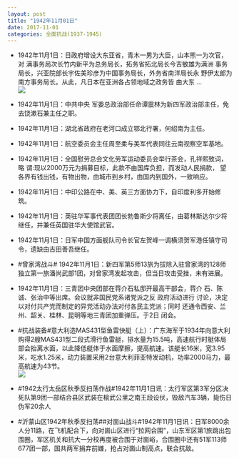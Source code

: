 ```yaml
---
layout: post
title: "1942年11月01日"
date: 2017-11-01
categories: 全面抗战(1937-1945)
---
```


<meta name="referrer" content="no-referrer" />

- 1942年11月1日：日政府增设大东亚省，青木一男为大臣，山本熊一为次官，对 满事务局次长竹内新平为总务局长，拓务省拓北局长今吉敏雄为满洲 事务局长，兴亚院部长宇佐美珍彦为中国事务局长，外务省南洋局长永 野伊太郎为南方事务局长。从此，凡日本在亚洲各占领地域之政务皆 由大东 ... <br/><img src="https://wx2.sinaimg.cn/large/aca367d8ly1fl2xl4f1yij20c8090t8q.jpg" />

- 1942年11月1日：中共中央 军委总政治部任命谭震林为新四军政治部主任，免 去饶漱石兼主任之职。 

- 1942年11月1日：湖北省政府在老河口成立鄂北行署，何绍南为主任。 

- 1942年11月1日：航空委员会主任周至柔与美军代表同往云南视察空军基地。 

- 1942年11月1日：全国慰劳总会文化劳军运动委员会举行茶会，孔祥熙致词，略 谓:现以2000万元为捐募目标，此款不由国库负担，而发动人民捐款， 望各界有钱出钱，有物出物，由城市到乡村，由国内到国外，一致响应。 

- 1942年11月1日：中印公路在中、美、英三方面协力下，自印度利多开始修筑。 

- 1942年11月1日：英驻华军事代表团团长勃鲁斯少将离任，由葛林斯达尔少将 继任，并兼任英国驻华大使馆武官。 

- 1942年11月1日：日军中国方面舰队司令长官左贺峰一调横须贺军港任镇守司 令，遗缺由吉田善吾继任。 

- #曾家湾战斗# 1942年11月1日：新四军第5师13旅为拔除入驻曾家湾的128师独立第一旅潘尚武部1团，对曾家湾发起攻击，但当日攻击受挫，未有进展。 

- 1942年11月1日：三青团中央团部在蒋介石私邸开最高干部会，蒋介 石、陈诚、张治中等出席。会议就非国民党系诸党派之反 政府活动进行 讨论，决定以对付共产党而制定的异党活动办法对付各民主党派；同时 还通令西安、兰州、韶关、桂林、昆明等地三青团加重弹压。于2日 闭会。 

- #抗战装备#意大利造MAS431型鱼雷快艇（上）：广东海军于1934年向意大利购得2艘MAS431型二段式滑行鱼雷艇，排水量为15.5吨，高速航行时艇体局部会抬离水面，以此降低艇体于水面摩擦，提高航速。该艇长16米，宽3.95米，吃水1.25米，动力装置采用2台意大利菲亚特发动机，功率2000马力，最高航速为43节。 <br/><img src="https://wx2.sinaimg.cn/large/aca367d8ly1fl2csedc5sj20cs0hk76o.jpg" />

- #1942太行太岳区秋季反扫荡作战#1942年11月1日讯：太行军区第3军分区决死队第9团一部结合县区武装在榆武公里之南王段设伏，毁敌汽车3辆，毙伤日伪军20余人 

- #沂蒙山区1942年秋季反扫荡##对崮山战斗#1942年11月1日讯：日军8000余人分11路，在飞机配合下，向对崮山区进行“拉网合围”，山东军区第1旅跳出包围圈，军区机关和抗大一分校再度被合围于对崮峪，合围圈中还有51军113师677团一部，国共两军捐弃前嫌，抢占对崮山制高点，联合抗敌。 

